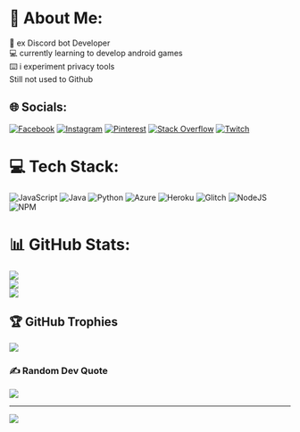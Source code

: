 # 💫 About Me:
🤖 ex Discord bot Developer<br>💻 currently learning to develop android games<br>⌨️ i experiment privacy tools <br>Still not used to Github


## 🌐 Socials:
[![Facebook](https://img.shields.io/badge/Facebook-%231877F2.svg?logo=Facebook&logoColor=white)](https://facebook.com/15666888i) [![Instagram](https://img.shields.io/badge/Instagram-%23E4405F.svg?logo=Instagram&logoColor=white)](https://instagram.com/7dtps) [![Pinterest](https://img.shields.io/badge/Pinterest-%23E60023.svg?logo=Pinterest&logoColor=white)](https://pinterest.com/JustaPiano) [![Stack Overflow](https://img.shields.io/badge/-Stackoverflow-FE7A16?logo=stack-overflow&logoColor=white)](https://stackoverflow.com/users/13734350) [![Twitch](https://img.shields.io/badge/Twitch-%239146FF.svg?logo=Twitch&logoColor=white)](https://twitch.tv/runpiano) 

# 💻 Tech Stack:
![JavaScript](https://img.shields.io/badge/javascript-%23323330.svg?style=flat&logo=javascript&logoColor=%23F7DF1E) ![Java](https://img.shields.io/badge/java-%23ED8B00.svg?style=flat&logo=java&logoColor=white) ![Python](https://img.shields.io/badge/python-3670A0?style=flat&logo=python&logoColor=ffdd54) ![Azure](https://img.shields.io/badge/azure-%230072C6.svg?style=flat&logo=azure-devops&logoColor=white) ![Heroku](https://img.shields.io/badge/heroku-%23430098.svg?style=flat&logo=heroku&logoColor=white) ![Glitch](https://img.shields.io/badge/glitch-%233333FF.svg?style=flat&logo=glitch&logoColor=white) ![NodeJS](https://img.shields.io/badge/node.js-6DA55F?style=flat&logo=node.js&logoColor=white) ![NPM](https://img.shields.io/badge/NPM-%23000000.svg?style=flat&logo=npm&logoColor=white)
# 📊 GitHub Stats:
![](https://github-readme-stats.vercel.app/api?username=qEDEN&theme=dark&hide_border=false&include_all_commits=false&count_private=false)<br/>
![](https://github-readme-streak-stats.herokuapp.com/?user=qEDEN&theme=dark&hide_border=false)<br/>
![](https://github-readme-stats.vercel.app/api/top-langs/?username=qEDEN&theme=dark&hide_border=false&include_all_commits=false&count_private=false&layout=compact)

## 🏆 GitHub Trophies
![](https://github-profile-trophy.vercel.app/?username=qEDEN&theme=radical&no-frame=false&no-bg=false&margin-w=4)

### ✍️ Random Dev Quote
![](https://quotes-github-readme.vercel.app/api?type=horizontal&theme=radical)

---
[![](https://visitcount.itsvg.in/api?id=qEDEN&icon=0&color=0)](https://visitcount.itsvg.in)

<!-- Just happy to be here -->
